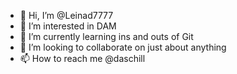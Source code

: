 - 👋 Hi, I’m @Leinad7777
- 👀 I’m interested in DAM
- 🌱 I’m currently learning ins and outs of Git
- 💞️ I’m looking to collaborate on just about anything
- 📫 How to reach me @daschill

<!---
Leinad7777/Leinad7777 is a ✨ special ✨ repository because its `README.md` (this file) appears on your GitHub profile.
You can click the Preview link to take a look at your changes.
--->
